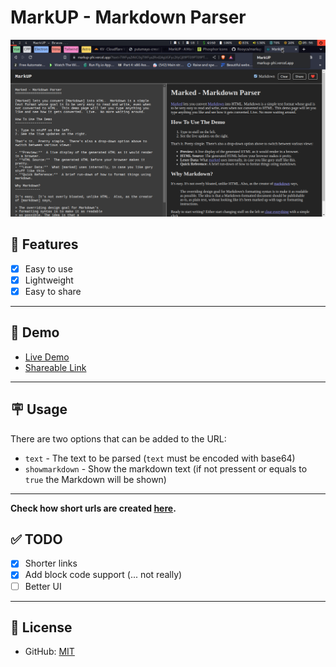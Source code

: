 # MarkUP - Markdown Parser

![Showcase](example.png)

## 🚀 Features

- [x] Easy to use
- [x] Lightweight
- [x] Easy to share

---

## 🧪 Demo

- [Live Demo](https://markup-phi.vercel.app/)
- [Shareable Link](https://is.gd/zqid4a)

---

## 🪧 Usage

There are two options that can be added to the URL:

- `text` - The text to be parsed (`text` must be encoded with base64)
- `showmarkdown` - Show the markdown text (if not pressent or equals to `true` the Markdown will be shown)

---

**Check how short urls are created [here](api/main.py).**

## ✅ TODO

- [x] Shorter links
- [x] Add block code support (... not really)
- [ ] Better UI

---

## 📝 License

- GitHub: [MIT](LICENSE)